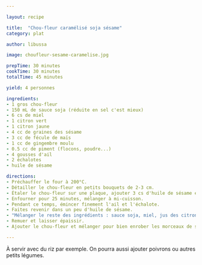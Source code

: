 ```yaml
---

layout: recipe

title:  "Chou-fleur caramélisé soja sésame"
category: plat

author: libussa

image: choufleur-sesame-caramelise.jpg

prepTime: 30 minutes
cookTime: 30 minutes
totalTime: 45 minutes

yield: 4 personnes

ingredients:
- 1 gros chou-fleur
- 150 mL de sauce soja (réduite en sel c'est mieux)
- 6 cs de miel
- 1 citron vert
- 1 citron jaune
- 4 cc de graines des sésame
- 3 cc de fécule de maïs
- 1 cc de gingembre moulu
- 0.5 cc de piment (flocons, poudre...)
- 4 gousses d'ail
- 2 échalotes
- huile de sésame

directions:
- Préchauffer le four à 200°C.
- Détailler le chou-fleur en petits bouquets de 2-3 cm.
- Étaler le chou-fleur sur une plaque, ajouter 3 cs d'huile de sésame et mélanger.
- Enfourner pour 25 minutes, mélanger à mi-cuisson.
- Pendant ce temps, émincer finement l'ail et l'échalote.
- Faites revenir dans un peu d'huile de sésame.
- "Mélanger le reste des ingrédients : sauce soja, miel, jus des citrons, gingembre, séame, fécule, piment. Remuer et ajouter dans la sauteuse."
- Remuer et laisser épaissir.
- Ajouter le chou-fleur et mélanger pour bien enrober les morceaux de sauce.

---
```


À servir avec du riz par exemple. On pourra aussi ajouter poivrons ou autres petits légumes.
